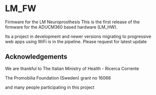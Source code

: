 # LM_FW
Firmware for the LM Neuroprosthesis
This is the first release of the firmware for the ADUCM360 based hardware (LM_HW). 

Its a project in development and newer versions migrating to progressive web apps using WiFi is in the pipeline. Please request for latest update


## Acknowledgements
We are thankful to 
The Italian Ministry of Health - Ricerca Corrente

The Promobilia Foundation (Sweden) grant no 16066 

and many people participating in this project
